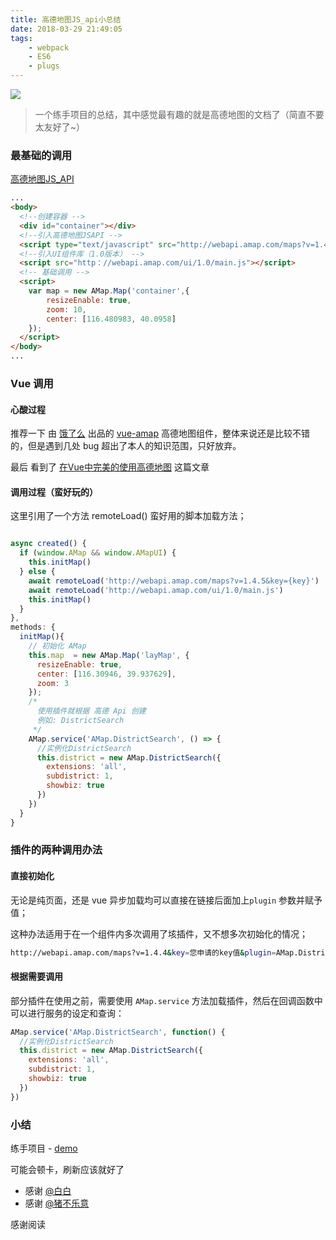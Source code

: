 ```yaml
---
title: 高德地图JS_api小总结
date: 2018-03-29 21:49:05
tags:
    - webpack
    - ES6
    - plugs
---
```


![](/images/amap-banner.jpg)

> 一个练手项目的总结，其中感觉最有趣的就是高德地图的文档了（简直不要太友好了~）

<!-- more -->

### 最基础的调用

[高德地图JS_API](https://lbs.amap.com/api/javascript-api/summary)

```html
...
<body>
  <!--创建容器 -->
  <div id="container"></div>
  <!--引入高德地图JSAPI -->
  <script type="text/javascript" src="http://webapi.amap.com/maps?v=1.4.4&key=您申请的key值"></script>
  <!--引入UI组件库（1.0版本） -->
  <script src="http：//webapi.amap.com/ui/1.0/main.js"></script>
  <!-- 基础调用 -->
  <script>
    var map = new AMap.Map('container',{
        resizeEnable: true,
        zoom: 10,
        center: [116.480983, 40.0958]
    });
  </script>
</body>
...
```


### Vue 调用

#### 心酸过程

推荐一下 由 [饿了么](https://github.com/ElemeFE) 出品的 [vue-amap](https://github.com/ElemeFE/vue-amap) 高德地图组件，整体来说还是比较不错的，但是遇到几处 bug 超出了本人的知识范围，只好放弃。

最后 看到了 [在Vue中完美的使用高德地图](http://vue-gaode.rxshc.com/) 这篇文章

#### 调用过程（蛮好玩的）

这里引用了一个方法 remoteLoad() 蛮好用的脚本加载方法；

```javascript

async created() {
  if (window.AMap && window.AMapUI) {
    this.initMap()
  } else {
    await remoteLoad('http://webapi.amap.com/maps?v=1.4.5&key={key}')
    await remoteLoad('http://webapi.amap.com/ui/1.0/main.js')
    this.initMap()
  }
},
methods: {
  initMap(){
    // 初始化 AMap
    this.map  = new AMap.Map('layMap', {
      resizeEnable: true,
      center: [116.30946, 39.937629],
      zoom: 3
    });
    /*
      使用插件就根据 高德 Api 创建
      例如: DistrictSearch
     */
    AMap.service('AMap.DistrictSearch', () => {
      //实例化DistrictSearch
      this.district = new AMap.DistrictSearch({
        extensions: 'all',
        subdistrict: 1,
        showbiz: true
      })
    })
  }
}
```

### 插件的两种调用办法

#### 直接初始化

无论是纯页面，还是 vue 异步加载均可以直接在链接后面加上`plugin` 参数并赋予值；

这种办法适用于在一个组件内多次调用了垓插件，又不想多次初始化的情况；

```bash
http://webapi.amap.com/maps?v=1.4.4&key=您申请的key值&plugin=AMap.DistrictSearch
```

#### 根据需要调用

部分插件在使用之前，需要使用 `AMap.service` 方法加载插件，然后在回调函数中可以进行服务的设定和查询：

```javascript
AMap.service('AMap.DistrictSearch', function() {
  //实例化DistrictSearch
  this.district = new AMap.DistrictSearch({
    extensions: 'all',
    subdistrict: 1,
    showbiz: true
  })
})
```

### 小结

练手项目 - [demo](http://z-index.me/ele-ui-layout/dist/#/)

可能会顿卡，刷新应该就好了

- 感谢 [@白白](https://github.com/ZhangPuXi)
- 感谢 [@猪不乐意](http://www.rxshc.com/)

感谢阅读
